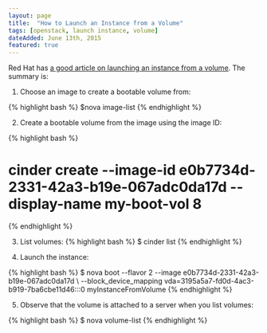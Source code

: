 ```yaml
---
layout: page
title:  "How to Launch an Instance from a Volume"
tags: [openstack, launch instance, volume]
dateAdded: June 13th, 2015
featured: true
---
```


Red Hat has [a good article on launching an instance from a volume](https://access.redhat.com/documentation/en-US/Red_Hat_Enterprise_Linux_OpenStack_Platform/4/html/End_User_Guide/boot_from_volume.html).  The summary is:

1. Choose an image to create a bootable volume from:

{% highlight bash %}
$nova image-list
{% endhighlight %}

2. Create a bootable volume from the image using the image ID:

{% highlight bash %}
# cinder create --image-id e0b7734d-2331-42a3-b19e-067adc0da17d --display-name my-boot-vol 8
{% endhighlight %}

3. List volumes:
{% highlight bash %}
$ cinder list
{% endhighlight %}

4. Launch the instance:

{% highlight bash %}
$ nova boot --flavor 2 --image e0b7734d-2331-42a3-b19e-067adc0da17d \ --block_device_mapping vda=3195a5a7-fd0d-4ac3-b919-7ba6cbe11d46:::0 myInstanceFromVolume
{% endhighlight %}

5. Observe that the volume is attached to a server when you list volumes:

{% highlight bash %}
$ nova volume-list
{% endhighlight %}
